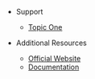 - Support

    - [Topic One](/)

<!-- - Homebase

    - Integration
        - [Register](homebase/integration?id=register)
        - [Add a Game](homebase/integration?id=add-a-game)
        - [Generate SDK Credentials](homebase/integration?id=generate-sdk-credentials)
        - [Create a Tournament](homebase/integration?id=create-a-tournament)
    - Guides
        - [Submit Game for Review](homebase/guides?id=submit-game-for-review)
        - [Monitoring Tournaments](homebase/guides?id=monitoring-tournaments)
        - [Managing Account Funds](homebase/guides?id=managing-account-and-funds) -->

<!-- - Unity SDK Integration

    - [Requirements](unity/requirements?id=requirements)
    - Integration
        - [Install the SDK Plugin](unity/integration?id=install-the-sdk-plugin)
        - [Trigger the SDK](unity/integration?id=trigger-the-sdk)
        - [The Tournament Listener](unity/integration?id=the-tournament-listener)
        - [Attempts and Scores](unity/integration?id=attempts-and-scores)
        - [Build for iOS](unity/integration?id=build-for-ios)
        - [Build for Android](unity/integration?id=build-for-android)
    - Guides
        - [Game Randomization](unity/guides?id=game-andomization)
        - [Tournament Parameters](unity/guides?id=tournament-parameters)
        - [Ad Supported Tournaments](unity/guides?id=ad-supported-tournaments) -->

<!--
- Unreal SDK Integration
- Native iOS SDK Integration
- Native Android SDK Integration
-->

- Additional Resources

    - [Official Website](https://www.jackpotrising.com ':target=_blank')
    - [Documentation](https://docs.jackpotrising.com ':target=_blank')